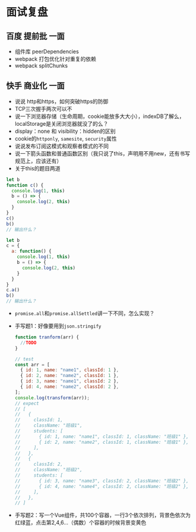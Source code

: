 # 面试复盘

## 百度 提前批 一面

+ 组件库 peerDependencies
+ webpack 打包优化针对重复的依赖
+ webpack splitChunks

## 快手 商业化 一面

+ 说说 http和https，如何突破https的防御
+ TCP三次握手两次可以不
+ 说一下浏览器存储（生命周期，cookie能放多大大小），indexDB了解么，localStorage是关闭浏览器就没了的么？
+ display：none 和 visibility：hidden的区别
+ cookie的`httponly`, `samesite`, `security`属性
+ 说说发布订阅这模式和观察者模式的不同
+ 说一下箭头函数和普通函数区别（我只说了this，声明用不用new，还有书写规范上，应该还有）
+ 关于this的题目两道

~~~js
let b
function c() {
  console.log(1, this)
  b = () => {
    console.log(2, this)
  }
}
c()
b()
// 输出什么？
~~~

~~~js
let b
c = {
  a: function() {
    console.log(1, this)
    b = () => {
      console.log(2, this)
    }
  }
}
c.a()
b()
// 输出什么？
~~~

+ `promise.all`和`promise.allSettled`讲一下不同，怎么实现？

+ 手写题1：好像要用到`json.stringify`

  ~~~js
  function tranform(arr) {
    //TODO
  }
  
  // test
  const arr = [
    { id: 1, name: "name1", classId: 1 },
    { id: 2, name: "name2", classId: 1 },
    { id: 3, name: "name1", classId: 2 },
    { id: 4, name: "name2", classId: 2 },
  ];
  console.log(transform(arr));
  // expect
  // [
  //   {
  //     classId: 1,
  //     className: "班级1",
  //     students: [
  //       { id: 1, name: "name1", classId: 1, className: "班级1" },
  //       { id: 2, name: "name2", classId: 1, className: "班级1" },
  //     ],
  //   },
  //   {
  //     classId: 2,
  //     className: "班级2",
  //     students: [
  //       { id: 3, name: "name3", classId: 2, className: "班级2" },
  //       { id: 4, name: "name4", classId: 2, className: "班级2" },
  //     ],
  //   },
  // ]
  ~~~

+ 手写题2：写一个Vue组件，共100个容器，一行3个依次排列，背景色依次为红绿蓝，点击第2,4,6...（偶数）个容器的时候背景变黄色

  
